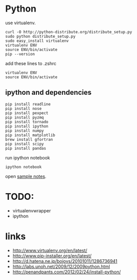 # Python

use virtualenv.

```
curl -O http://python-distribute.org/distribute_setup.py
sudo python distribute_setup.py 
sudo easy_install virtualenv
virtualenv ENV
source ENV/bin/activate
pip --version
```

add these lines to .zshrc
```
virtualenv ENV
source ENV/bin/activate
```

## ipython and dependencies
```
pip install readline
pip install nose
pip install pexpect
pip install pyzmq
pip install tornado
pip install ipython
pip install numpy
pip install matplotlib
brew install gfortran
pip install scipy
pip install pandas
```

run ipython notebook
```
ipython notebook
```
open [sample notes](https://github.com/ipython/ipython/tree/master/docs/examples/notebooks).

# TODO:
- virtualenvwrapper
- ipython

# links
- http://www.virtualenv.org/en/latest/
- http://www.pip-installer.org/en/latest/
- http://d.hatena.ne.jp/bojovs/20101011/1286736941
- http://labs.unoh.net/2009/12/2009python.html
- http://penandpants.com/2012/02/24/install-python/
